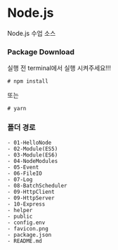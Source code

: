 # Node.js

Node.js 수업 소스

### Package Download

실행 전 terminal에서 실행 시켜주세요!!!

```
# npm install
```

또는

```
# yarn
```

### 폴더 경로

```
- 01-HelloNode
- 02-Module(ES5)
- 03-Module(ES6)
- 04-NodeModules
- 05-Event
- 06-FileIO
- 07-Log
- 08-BatchScheduler
- 09-HttpClient
- 09-HttpServer
- 10-Express
- helper
- public
- config.env
- favicon.png
- package.json
- README.md
```
